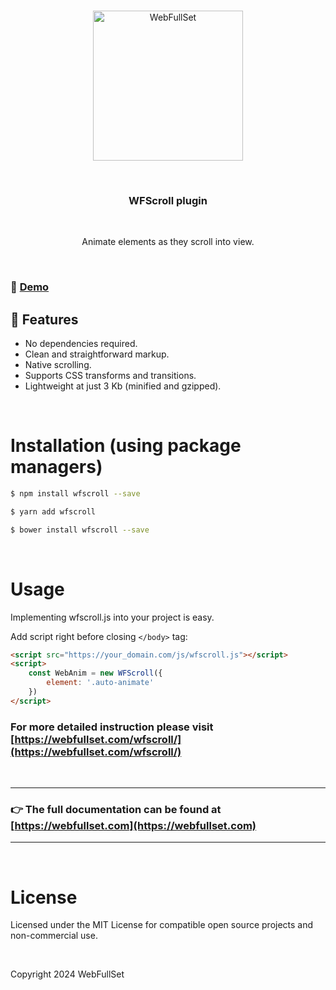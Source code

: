 <p align="center">
<br>
	<a href="https://webfullset.com" title="Visit WebFullSet home page">
		<img src="https://webfullset.com/wp-content/uploads/2024/08/WFS-logo.svg" alt="WebFullSet" width="240">
	</a>
</p>
<br>
<h3 align="center">WFScroll plugin</h3>
<br>
<p align="center">Animate elements as they scroll into view.</p>
<br>

### 🚀 [Demo](https://webfullset.com/wfscroll-demo/)

## 🌟 Features

- No dependencies required.
- Clean and straightforward markup.
- Native scrolling.
- Supports CSS transforms and transitions.
- Lightweight at just 3 Kb (minified and gzipped).

<br>

# Installation (using package managers)

```bash
$ npm install wfscroll --save
```

```bash
$ yarn add wfscroll
```

```bash
$ bower install wfscroll --save
```

<br>

# Usage

Implementing wfscroll.js into your project is easy.
<br>

Add script right before closing ``</body>`` tag:

```html
<script src="https://your_domain.com/js/wfscroll.js"></script>
<script>
    const WebAnim = new WFScroll({
        element: '.auto-animate'
    })
</script>
```

### For more detailed instruction please visit [https://webfullset.com/wfscroll/](https://webfullset.com/wfscroll/)

<br>

---

###  👉 The full documentation can be found at [https://webfullset.com](https://webfullset.com)

---

<br>

# License

Licensed under the MIT License for compatible open source projects and non-commercial use.

<br>

Copyright 2024 WebFullSet
